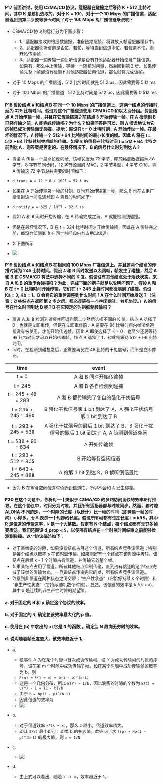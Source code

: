 #### P17 前面讲过，使用 CSMA/CD 协议，适配器在碰撞之后等待 K * 512 比特时间，其中 K 是随机选取的。对于 K = 100，对于一个 10 Mbps 的广播信道，适配器返回到第二步要等多长时间？对于 100 Mbps 的广播信道来说呢？

  * CSMA/CD 协议的运行分为下面步骤：
    * 1、适配器接收网络层数据报，准备链路层帧，将其放入帧适配器缓存中。
    * 2、适配器侦听信道是否忙，若忙，等待直到信道不忙。若信道不忙，则开始传输帧
    * 3、适配器一边传输一边侦听信道是否有其他适配器开始使用广播信道。如果有，那么中止传输，等待一个随机时间量，然后回到第 2 步。如果传输完整个帧都没有检测有其他适配器使用信道，那么就算完成该帧。
    
  * 对于 10 Mbps 的广播信道，512 比特时间就是 51.2 us，因此需要等 5.12 ms
  * 对于 100 Mbps 的广播信道，512 比特时间是 5.12 us，因此需要等 0.512 ms 

#### P18 假设结点 A 和结点 B 在同一个 10 Mbps 的广播信道上，这两个结点的传播时延为 325 比特时间。假设对这个广播信道使用 CSMA/CD 和以太网分组。假设结点 A 开始传输一帧，并且在它传输结束之前结点 B 开始传输一帧。在 A 检测到 B 已经传输之前，A 能完成传输吗？为什么？如果回答是可以，则 A 错误地认为它的帧已成功传输而无碰撞。提示：假设在 t = 0 比特时刻，A 开始传世一帧。在最坏的情况下，A 传输一个 512 + 64 比特时间的最小长度的帧。因此 A 将在 t = 512 + 64 比特时刻完成帧的传输。如果 B 的信号在比特时间 t = 512 + 64 比特之前到达 A，则答案是否定的。在最坏情况下，B 的信号什么时刻到达 A ?

  * 假设 A 传输一个最小长度的帧，该帧长度为 72 字节，即网络层数据报为 46 字节，8 字节前同步码，12 字节源目的 MAC，2 字节类型，4 字节 CRC。则 A 传输这 72 字节总共需要的时间如下：
  * `d_trans_A = 72 * 8 / 10^7 = 57.6 us`
  * 如果在 A 开始传输第一帧的时刻，B 也开始传输第一帧，那么 B 也在占用广播信道这一消息通知到 A 需要的时间如下:
  * `d_notify_A = 325 / 10^7 = 32.5 us`
  * 假如 A 和 B 同时开始传输，在 A 传输完成之前，A 就能检测到碰撞。

  * 但是在最坏情况下，B 在 t = 324 比特时间才开始传输帧，因此在 A 传输完之前，都没有侦测到 B 在同一时间段内有占用过信道。
  * 如下图所示 
  * ![](https://github.com/YangXiaoHei/Networking/blob/master/05%20链路层/images/p18.png)

#### P19 假设结点 A 和结点 B 在相同的 100 Mbps 广播信道上，并且这两个结点的传播时延为 245 比特时间。假设 A 和 B 同时发送以太网帧，帧发生了碰撞，然后 A 和 B 在 CSMA/CD 算法中选择不同的 K 值。假设没有其他结点处于活跃状态，来自 A 和 B 的重传会碰撞吗？为此，完成下面的例子就足以说明问题了。假设 A 和 B 在 t = 0 比特时间开始传输。它们在 t = 245 比特时间都检测到了碰撞。假设 Ka = 0, Kb = 1。B 会将它的重传调整到什么时间？A 在什么时间开始发送？（注意：这些结点在返回第 2 步之后，都必须等待一个空闲信道，参见协议。）A 的信号在什么时间到达 B 呢？B 在它预定的时刻抑制传输吗？
    
  * 假设 A 和 B 检测到碰撞并回退到第二步然后选择不同的 K 值，结点 A 选择了 0，也就是立即重传，但是在立即重传前，A 需要在 96 比特时间内帧听信道都没有被使用，才能开始传送帧。因此 A 即使选择了 K = 0，也至少还要等待 96 比特时间才可以开始传输帧。结点 B 选择了 1，也就是等待 512 + 96 比特时间。
  * 同时，在检测到碰撞之后，还需要再发完 48 比特的干扰信号，而不是立即停止。
  
  |time|event|
  |:---:|:---:|
  |t = 0| A 和 B 同时开始传输帧|
  |t = 245| A 和 B 各自检测到碰撞|
  |t = 245 + 48 = 293| A 和 B 都传输完了各自的强化干扰信号 |
  |t = 245 + 245 = 490| B 强化干扰信号第 1 bit 到达了 A，A 强化干扰信号第 1 bit 到达了 B|
  |t = 293 + 245 = 538| A 强化干扰信号的最后 1 bit 到达了 B，B 强化干扰信号的最后 1 bit 到达了 A, A 侦测到信道空闲|
  |t = 538 + 96 = 634| A 开始传输帧 |
  |t = 293 + 512 = 805| B 开始等待空闲信道|
  |t = 643 + 245 = 888| A 的第 1 bit 到达 B，B 侦听倒信道忙 |
  
 * 因为 B 在等待空闲信道时侦听到信道忙，所以不会和 A 发生碰撞。

 
#### P20 在这个习题中，你将对一个类似于  CSMA/CD 的多路访问协议的效率进行推导。在这个协议中，时间分为时隙，并且所有适配器都与时隙同步。然而，和时隙 ALOHA 不同的是，一个时隙的长度（以秒计）比一帧的时间（即传输一帧的时间）小得多。令 S 表示一个时隙的长度。假设所有帧都有恒定长度 L = kRS，其中 R 是信道的传输速率，k 是一个大整数。假定有 N 个结点，每个结点都有无穷多帧要发送。我们还假设 d_prop < S，以便所有结点在一个时隙时间结束之前能够检测到碰撞。这个协议描述如下：
  * 对于某给定的时隙，如果没有结点占用这个信道，所有结点竞争该信道；特别是每个结点以概率 p 在该时隙传输。如果刚好有一个结点在该时隙中传输，该结点在后续 k - 1 个时隙占有信道，并传输它的整个帧。
  * 如果某结点占用了信道，所有其他结点抑制传输，直到占有信道的这个结点完成了该帧的传输为止。一旦该结点传输完它的帧，所有结点竞争该信道。
  * 注意到此信道在两种状态之间交替：“生产性状态”（它恰好持续 k 个时隙）和 “非生产性状态”（它持续随机数个时隙）。显然，该信道的效率是 k /(k + x)，其中 x 是连续的非生产性时隙的期望值。
#### a. 对于固定的 N 和 p,确定这个协议的效率。
#### b. 对于固定的 N, 确定使该效率最大化的 p 值。
#### c. 使用在 (b) 中求出的 p (它是 N 的函数)，确定当 N 趋向无穷时的效率。
#### d. 说明随着帧长度变大，该效率趋近于 1。

  * a.
    * 设事件 A 为在某个时隙中首次成功传输帧。设 Y 为成功传输帧的时隙的序号，设在第 m 个时隙中成功传输了帧。设在某个时隙中成功传输帧的概率为 b，则
    * `P(A) = P(Y = m) = b(1 - b)^(m-1)`
    * 这是一个几何分布，所以 `E(Y) = 1/b`，因此浪费的时隙的个数为 `E(X) = E(Y) - 1 = (1 - b)/b`
    * 由于 `b = Np(1 - p)^(N-1)`
    * 因此信道的效率为 
    * ![](https://github.com/YangXiaoHei/Networking/blob/master/05%20链路层/images/p20.png)

  * b.
    * 对于信道效率 `k/(k + x)`，那么 x 越小，信道效率越大。
    * 即让 `E(Y)` 最小即可，即求 b 的极大值，故等同于求 `f(p) = Np(1 - p)^(N-1)` 的极大值，则 `p = 1/N`

  * c.
    *  ![](https://github.com/YangXiaoHei/Networking/blob/master/05%20链路层/images/p20.1.png)

  * d.
    * 由上式可以看出，随着 `k -> ∞`，效率趋近于 1。
   